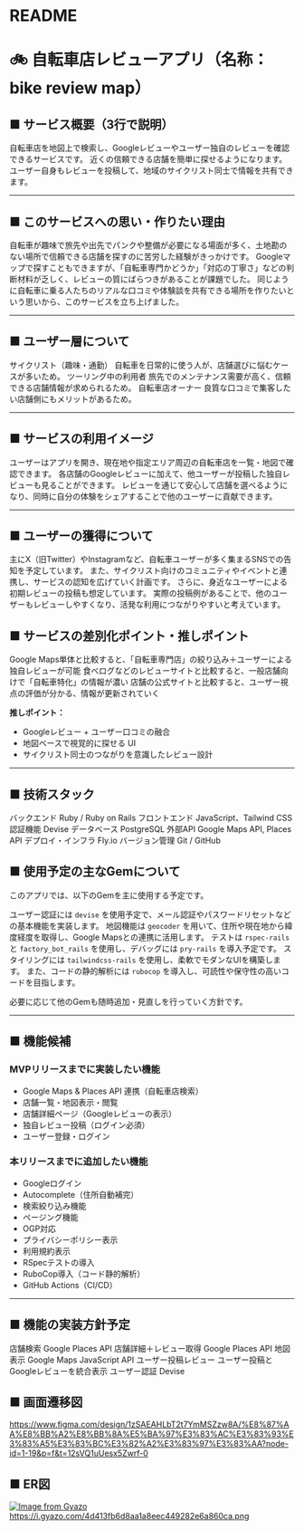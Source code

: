 # README
# 🚲 自転車店レビューアプリ（名称：bike review map）

## ■ サービス概要（3行で説明）

自転車店を地図上で検索し、Googleレビューやユーザー独自のレビューを確認できるサービスです。
近くの信頼できる店舗を簡単に探せるようになります。
ユーザー自身もレビューを投稿して、地域のサイクリスト同士で情報を共有できます。

---

## ■ このサービスへの思い・作りたい理由

自転車が趣味で旅先や出先でパンクや整備が必要になる場面が多く、土地勘のない場所で信頼できる店舗を探すのに苦労した経験がきっかけです。
Googleマップで探すこともできますが、「自転車専門かどうか」「対応の丁寧さ」などの判断材料が乏しく、レビューの質にばらつきがあることが課題でした。
同じように自転車に乗る人たちのリアルな口コミや体験談を共有できる場所を作りたいという思いから、このサービスを立ち上げました。

---

## ■ ユーザー層について

サイクリスト（趣味・通勤） 自転車を日常的に使う人が、店舗選びに悩むケースが多いため。
ツーリング中の利用者  旅先でのメンテナンス需要が高く、信頼できる店舗情報が求められるため。
自転車店オーナー  良質な口コミで集客したい店舗側にもメリットがあるため。

---

## ■ サービスの利用イメージ

ユーザーはアプリを開き、現在地や指定エリア周辺の自転車店を一覧・地図で確認できます。
各店舗のGoogleレビューに加えて、他ユーザーが投稿した独自レビューも見ることができます。
レビューを通じて安心して店舗を選べるようになり、同時に自分の体験をシェアすることで他のユーザーに貢献できます。

---

## ■ ユーザーの獲得について

主にX（旧Twitter）やInstagramなど、自転車ユーザーが多く集まるSNSでの告知を予定しています。
また、サイクリスト向けのコミュニティやイベントと連携し、サービスの認知を広げていく計画です。
さらに、身近なユーザーによる初期レビューの投稿も想定しています。
実際の投稿例があることで、他のユーザーもレビューしやすくなり、活発な利用につながりやすいと考えています。

## ■ サービスの差別化ポイント・推しポイント

Google Maps単体と比較すると、「自転車専門店」の絞り込み＋ユーザーによる独自レビューが可能
食べログなどのレビューサイトと比較すると、一般店舗向けで「自転車特化」の情報が濃い
店舗の公式サイトと比較すると、ユーザー視点の評価が分かる、情報が更新されていく

**推しポイント：**
- Googleレビュー + ユーザー口コミの融合
- 地図ベースで視覚的に探せる UI
- サイクリスト同士のつながりを意識したレビュー設計

---

## ■ 技術スタック

バックエンド        Ruby / Ruby on Rails
フロントエンド      JavaScript、Tailwind CSS
認証機能           Devise
データベース        PostgreSQL
外部API            Google Maps API, Places API
デプロイ・インフラ  Fly.io
バージョン管理     Git / GitHub

## ■ 使用予定の主なGemについて

このアプリでは、以下のGemを主に使用する予定です。

ユーザー認証には `devise` を使用予定で、メール認証やパスワードリセットなどの基本機能を実装します。
地図機能は `geocoder` を用いて、住所や現在地から緯度経度を取得し、Google Mapsとの連携に活用します。
テストは `rspec-rails` と `factory_bot_rails` を使用し、デバッグには `pry-rails` を導入予定です。
スタイリングには `tailwindcss-rails` を使用し、柔軟でモダンなUIを構築します。
また、コードの静的解析には `rubocop` を導入し、可読性や保守性の高いコードを目指します。

必要に応じて他のGemも随時追加・見直しを行っていく方針です。

---

## ■ 機能候補

### MVPリリースまでに実装したい機能

- Google Maps & Places API 連携（自転車店検索）
- 店舗一覧・地図表示・閲覧
- 店舗詳細ページ（Googleレビューの表示）
- 独自レビュー投稿（ログイン必須）
- ユーザー登録・ログイン
### 本リリースまでに追加したい機能

- Googleログイン
- Autocomplete（住所自動補完）
- 検索絞り込み機能
- ページング機能
- OGP対応
- プライバシーポリシー表示
- 利用規約表示
- RSpecテストの導入
- RuboCop導入（コード静的解析）
- GitHub Actions（CI/CD）

---

## ■ 機能の実装方針予定

店舗検索  Google Places API
店舗詳細＋レビュー取得  Google Places API
地図表示  Google Maps JavaScript API
ユーザー投稿レビュー  ユーザー投稿とGoogleレビューを統合表示
ユーザー認証  Devise

## ■ 画面遷移図

https://www.figma.com/design/1zSAEAHLbT2t7YmMSZzw8A/%E8%87%AA%E8%BB%A2%E8%BB%8A%E5%BA%97%E3%83%AC%E3%83%93%E3%83%A5%E3%83%BC%E3%82%A2%E3%83%97%E3%83%AA?node-id=1-19&p=f&t=12sVQ1uUesx5Zwrf-0

## ■ ER図

[![Image from Gyazo](https://i.gyazo.com/4d413fb6d8aa1a8eec449282e6a860ca.png)](https://gyazo.com/4d413fb6d8aa1a8eec449282e6a860ca)
https://i.gyazo.com/4d413fb6d8aa1a8eec449282e6a860ca.png




<!-- This README would normally document whatever steps are necessary to get the
application up and running.

Things you may want to cover:

* Ruby version

* System dependencies

* Configuration

* Database creation

* Database initialization

* How to run the test suite

* Services (job queues, cache servers, search engines, etc.)

* Deployment instructions

* ... -->

